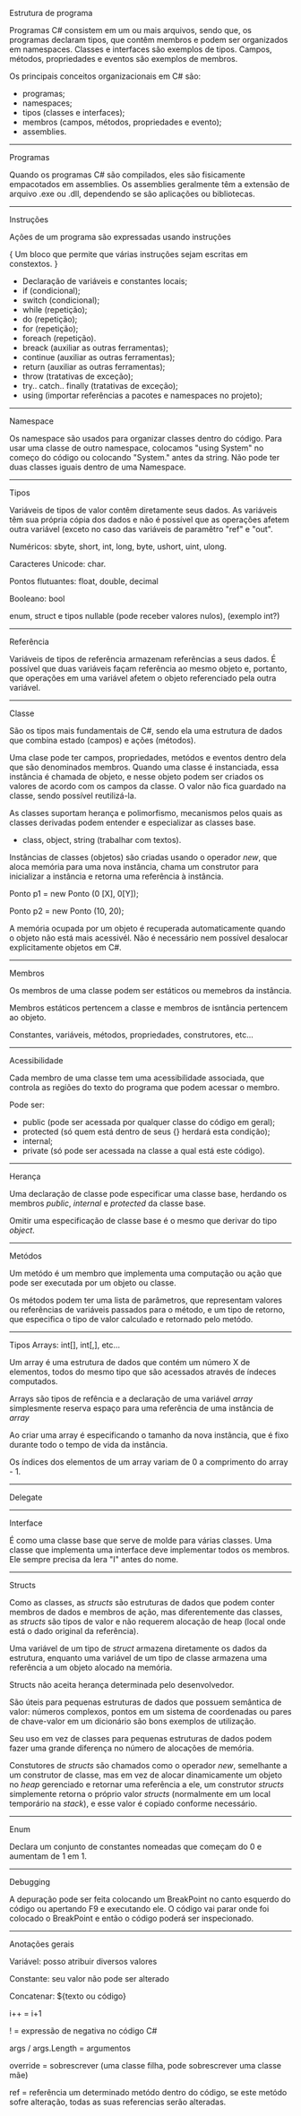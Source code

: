 Estrutura de programa

Programas C# consistem em um ou mais arquivos, sendo que, os programas declaram tipos, que contêm membros e podem ser organizados em namespaces. Classes e interfaces são exemplos  de tipos. Campos, métodos, propriedades e eventos são exemplos de membros.

Os principais conceitos organizacionais em C# são:
- programas;
- namespaces;
- tipos (classes e interfaces);
- membros (campos, métodos, propriedades e evento);
- assemblies.

---------------------------

Programas

Quando os programas C# são compilados, eles são fisicamente empacotados em assemblies. Os assemblies geralmente têm a extensão de arquivo .exe ou .dll, dependendo se são aplicações ou bibliotecas.

---------------------------

Instruções

Ações de um programa são expressadas usando instruções

{
Um bloco que permite que várias instruções sejam escritas em constextos.
}

- Declaração de variáveis e constantes locais;
- if (condicional);
- switch (condicional);
- while (repetição);
- do (repetição);
- for (repetição);
- foreach (repetição).
- breack (auxiliar as outras ferramentas);
- continue (auxiliar as outras ferramentas);
- return (auxiliar as outras ferramentas);
- throw (tratativas de exceção);
- try.. catch.. finally (tratativas de exceção);
- using (importar referências a pacotes e namespaces no projeto);

---------------------------

Namespace

Os namespace são usados para organizar classes dentro do código.
Para usar uma classe de outro namespace, colocamos "using System" no começo do código ou colocando "System." antes da string.
Não pode ter duas classes iguais dentro de uma Namespace.

---------------------------

Tipos

Variáveis de tipos de valor contêm diretamente seus dados. As variáveis têm sua própria cópia dos dados e não é possível que as operações afetem outra variável (exceto no caso das variáveis de paramêtro "ref" e "out".

Numéricos: sbyte, short, int, long, byte, ushort, uint, ulong.

Caracteres Unicode: char.

Pontos flutuantes: float, double, decimal

Booleano: bool

enum, struct e tipos nullable (pode receber valores nulos), (exemplo int?)

---------------------------

Referência

Variáveis de tipos de referência armazenam referências a seus dados. É possível que duas variáveis façam referência ao mesmo objeto e, portanto, que operações em uma variável afetem o objeto referenciado pela outra variável.

---------------------------

Classe

São os tipos mais fundamentais de C#, sendo ela uma estrutura de dados que combina estado (campos) e ações (métodos). 

Uma clase pode ter campos, propriedades, metódos e eventos dentro dela que são denominados membros.
Quando uma classe é instanciada, essa instância é chamada de objeto, e nesse objeto podem ser criados os valores de acordo com os campos da classe.
O valor não fica guardado na classe, sendo possível reutilizá-la.

As classes suportam herança e polimorfismo, mecanismos pelos quais as classes derivadas podem entender e especializar as classes base.

- class, object, string (trabalhar com textos).

Instâncias de classes (objetos) são criadas usando o operador _new_, que aloca memória para uma nova instância, chama um construtor para inicializar a instância e retorna uma referência à instância.

Ponto p1 = new Ponto (0 [X], 0[Y]);

Ponto p2 = new Ponto (10, 20);

A memória ocupada por um objeto é recuperada automaticamente quando o objeto não está mais acessivél. Não é necessário nem possível desalocar explicitamente objetos em C#.

---------------------------

Membros

Os membros de uma classe podem ser estáticos ou memebros da instância.

Membros estáticos pertencem a classe e membros de isntância pertencem ao objeto.

Constantes, variáveis, métodos, propriedades, construtores, etc...

---------------------------

Acessibilidade

Cada membro de uma classe tem uma acessibilidade associada, que controla as regiões do texto do programa que podem acessar o membro.

Pode ser:
- public (pode ser acessada por qualquer classe do código em geral);
- protected (só quem está dentro de seus {} herdará esta condição);
- internal;
- private (só pode ser acessada na classe a qual está este código).

---------------------------

Herança

Uma declaração de classe pode especificar uma classe base, herdando os membros _public_, _internal_ e _protected_ da classe base.

Omitir uma especificação de classe base é o mesmo  que derivar do tipo _object_.

---------------------------

Metódos 

Um metódo é um membro que implementa uma computação ou ação que pode ser executada por um objeto ou classe.

Os métodos podem ter uma lista de parâmetros, que representam valores ou referências de variáveis passados para o método, e um tipo de retorno, que especifica o tipo de valor calculado e retornado pelo metódo.

---------------------------

Tipos Arrays: int[], int[,], etc...

Um array é uma estrutura de dados que contém um número X de elementos, todos do mesmo tipo que são acessados através de índeces computados.

Arrays são tipos de refência e a declaração de uma variável _array_ simplesmente reserva espaço para uma referência de uma instância de _array_

Ao criar uma array é especificando o tamanho da nova instância, que é fixo durante todo o tempo de vida da instância.

Os índices dos elementos de um array variam de 0 a comprimento do array - 1. 

---------------------------

Delegate

---------------------------

Interface

É como uma classe base que serve de molde para várias classes.
Uma classe que implementa uma interface deve implementar todos os membros.
Ele sempre precisa da lera "I" antes do nome.

---------------------------

Structs

Como as classes, as _structs_ são estruturas de dados que podem conter membros de dados e membros de ação, mas diferentemente das classes, as _structs_ são tipos de valor e não requerem alocação de heap (local onde está o dado original da referência).

Uma variável de um tipo de _struct_ armazena diretamente os dados da estrutura, enquanto uma variável de um tipo de classe armazena uma referência a um objeto alocado na memória.

Structs não aceita herança determinada pelo desenvolvedor.

São úteis para pequenas estruturas de dados que possuem semântica de valor: números complexos, pontos em um sistema de coordenadas ou pares de chave-valor em um dicionário são bons exemplos de utilização.

Seu uso em vez de classes para pequenas estruturas de dados podem fazer uma grande diferença no número de alocações de memória.

Constutores de _structs_ são chamados como o operador _new_, semelhante a um construtor de classe, mas em vez de alocar dinamicamente um objeto no _heap_ gerenciado e retornar uma referência a ele, um construtor _structs_ simplemente retorna o próprio valor _structs_ (normalmente em um local temporário na _stack_), e esse valor é copiado conforme necessário.

---------------------------

Enum

Declara um conjunto de constantes nomeadas que começam do 0 e aumentam de 1 em 1.

---------------------------

Debugging

A depuração pode ser feita colocando um BreakPoint no canto esquerdo do código ou apertando F9 e executando ele.
O código vai parar onde foi colocado o BreakPoint e então o código poderá ser inspecionado.

---------------------------

Anotações gerais

Variável: posso atribuir diversos valores

Constante: seu valor não pode ser alterado

Concatenar: ${texto ou código}

i++ = i+1

! = expressão de negativa no código C#

args / args.Length = argumentos

override = sobrescrever (uma classe filha, pode sobrescrever uma classe mãe)

ref = referência um determinado metódo dentro do código, se este metódo sofre alteração, todas as suas referencias serão alteradas.
